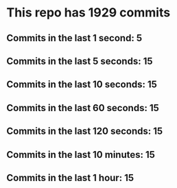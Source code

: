 # This repo has 1929 commits

## Commits in the last 1 second: 5
## Commits in the last 5 seconds: 15
## Commits in the last 10 seconds: 15
## Commits in the last 60 seconds: 15
## Commits in the last 120 seconds: 15
## Commits in the last 10 minutes: 15
## Commits in the last 1 hour: 15
